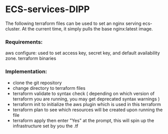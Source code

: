 # ECS-services-DIPP
 
The following terraform files can be used to set an nginx serving ecs-cluster.
At the current time, it simply pulls the base nginx:latest image. 

### Requirements:
aws configure: used to set access key, secret key, and default availability zone.
terraform binaries


### Implementation:
- clone the git repository
- change directory to terraform files
- terraform validate to syntax check ( depending on which version of terraform you are running, you may get deprecated syntax warnings )
- terraform init to initialize the aws plugin which is used in this terraform
- terraform plan to see which resources will be created upon running the file
- terraform apply then enter "Yes" at the prompt, this will spin up the infrastructure set by you the .tf 
